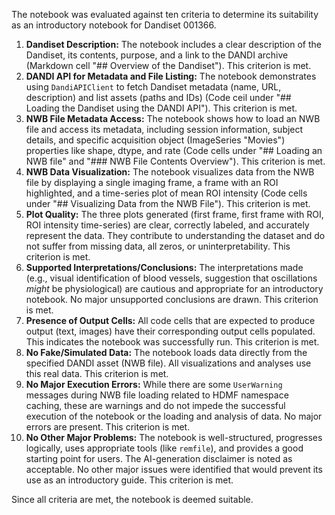 The notebook was evaluated against ten criteria to determine its suitability as an introductory notebook for Dandiset 001366.

1.  **Dandiset Description:** The notebook includes a clear description of the Dandiset, its contents, purpose, and a link to the DANDI archive (Markdown cell "## Overview of the Dandiset"). This criterion is met.
2.  **DANDI API for Metadata and File Listing:** The notebook demonstrates using `DandiAPIClient` to fetch Dandiset metadata (name, URL, description) and list assets (paths and IDs) (Code ceil under "## Loading the Dandiset using the DANDI API"). This criterion is met.
3.  **NWB File Metadata Access:** The notebook shows how to load an NWB file and access its metadata, including session information, subject details, and specific acquisition object (ImageSeries "Movies") properties like shape, dtype, and rate (Code cells under "## Loading an NWB file" and "### NWB File Contents Overview"). This criterion is met.
4.  **NWB Data Visualization:** The notebook visualizes data from the NWB file by displaying a single imaging frame, a frame with an ROI highlighted, and a time-series plot of mean ROI intensity (Code cells under "## Visualizing Data from the NWB File"). This criterion is met.
5.  **Plot Quality:** The three plots generated (first frame, first frame with ROI, ROI intensity time-series) are clear, correctly labeled, and accurately represent the data. They contribute to understanding the dataset and do not suffer from missing data, all zeros, or uninterpretability. This criterion is met.
6.  **Supported Interpretations/Conclusions:** The interpretations made (e.g., visual identification of blood vessels, suggestion that oscillations *might* be physiological) are cautious and appropriate for an introductory notebook. No major unsupported conclusions are drawn. This criterion is met.
7.  **Presence of Output Cells:** All code cells that are expected to produce output (text, images) have their corresponding output cells populated. This indicates the notebook was successfully run. This criterion is met.
8.  **No Fake/Simulated Data:** The notebook loads data directly from the specified DANDI asset (NWB file). All visualizations and analyses use this real data. This criterion is met.
9.  **No Major Execution Errors:** While there are some `UserWarning` messages during NWB file loading related to HDMF namespace caching, these are warnings and do not impede the successful execution of the notebook or the loading and analysis of data. No major errors are present. This criterion is met.
10. **No Other Major Problems:** The notebook is well-structured, progresses logically, uses appropriate tools (like `remfile`), and provides a good starting point for users. The AI-generation disclaimer is noted as acceptable. No other major issues were identified that would prevent its use as an introductory guide. This criterion is met.

Since all criteria are met, the notebook is deemed suitable.